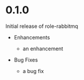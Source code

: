 # 0.1.0

Initial release of role-rabbitmq

* Enhancements
  * an enhancement

* Bug Fixes
  * a bug fix
